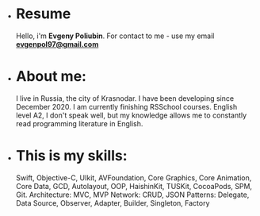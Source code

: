   
 - # Resume
  
   Hello, i'm **Evgeny Poliubin**. For contact to me - use my email **evgenpol97@gmail.com**

- # About me:
  I live in Russia, the city of Krasnodar. I have been developing since December 2020. I am currently finishing RSSchool courses. English level A2, I don't speak well, but my knowledge allows me to constantly read programming literature in English.
  
- # This is my skills: 
  Swift, Objective-C, UIkit, AVFoundation, Core Graphics, Core Animation, Core Data, GCD, Autolayout, OOP, HaishinKit, TUSKit, CocoaPods, SPM, Git.
  Architecture: MVC, MVP
  Network: CRUD, JSON
  Patterns: Delegate, Data Source, Observer, Adapter, Builder, Singleton, Factory
